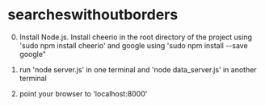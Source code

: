 # searcheswithoutborders

0) Install Node.js. Install cheerio in the root directory of the project using 'sudo npm install cheerio' and google using 'sudo npm install --save google"

1) run 'node server.js' in one terminal and 'node data_server.js' in another terminal

2) point your browser to 'localhost:8000'
